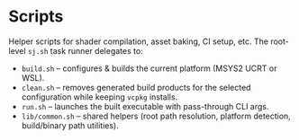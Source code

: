 # Scripts

Helper scripts for shader compilation, asset baking, CI setup, etc. The root-level `sj.sh` task runner delegates to:

- `build.sh` – configures & builds the current platform (MSYS2 UCRT or WSL).
- `clean.sh` – removes generated build products for the selected configuration while keeping `vcpkg` installs.
- `run.sh` – launches the built executable with pass-through CLI args.
- `lib/common.sh` – shared helpers (root path resolution, platform detection, build/binary path utilities).
